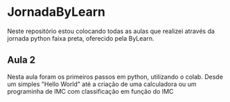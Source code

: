 # JornadaByLearn

Neste repositório estou colocando todas as aulas que realizei através da jornada python faixa preta, oferecido pela ByLearn.

## Aula 2
Nesta aula foram os primeiros passos em python, utilizando o colab. Desde um simples "Hello World" até a criação de uma calculadora ou um programinha de IMC com classificação em função do IMC
